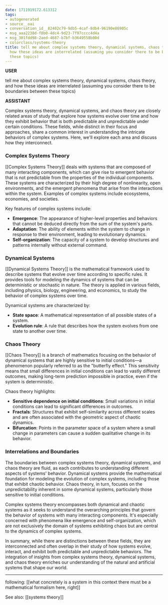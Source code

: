 ```yaml
---
date: 1711919172.613312
tags:
- autogenerated
- source__oai
- conversation_id__82402c79-9db5-4caf-8db4-96190e86905c
- msg_aaa2238d-f8b0-4dc4-9d23-7f97cccc4d4a
- msg_301fdd98-2aed-4687-b7bf-b3649558b00d
- colorclass/systems-theory
title: tell me about complex systems theory, dynamical systems, chaos theory, and
  how these ideas are interrelated (assuming you consider there to be boundaries between
  these topics)
---
```


**USER**

tell me about complex systems theory, dynamical systems, chaos theory, and how these ideas are interrelated (assuming you consider there to be boundaries between these topics)


**ASSISTANT**

Complex systems theory, dynamical systems, and chaos theory are closely related areas of study that explore how systems evolve over time and how they exhibit behavior that is both predictable and unpredictable under certain conditions. These fields, while distinct in their focus and approaches, share a common interest in understanding the intricate behaviors of complex systems. Here, we'll explore each area and discuss how they interconnect.

### Complex Systems Theory

[[Complex Systems Theory]] deals with systems that are composed of many interacting components, which can give rise to emergent behavior that is not predictable from the properties of the individual components. These systems are characterized by their high degree of nonlinearity, open environments, and the emergent phenomena that arise from the interactions within the system. Examples of complex systems include ecosystems, economies, and societies.

Key features of complex systems include:
- **Emergence**: The appearance of higher-level properties and behaviors that cannot be deduced directly from the sum of the system's parts.
- **Adaptation**: The ability of elements within the system to change in response to their environment, leading to evolutionary dynamics.
- **Self-organization**: The capacity of a system to develop structures and patterns internally without external command.

### Dynamical Systems

[[Dynamical Systems Theory]] is the mathematical framework used to describe systems that evolve over time according to specific rules. It provides tools for modeling the dynamics of systems that can be deterministic or stochastic in nature. The theory is applied in various fields, including physics, biology, engineering, and economics, to study the behavior of complex systems over time.

Dynamical systems are characterized by:
- **State space**: A mathematical representation of all possible states of a system.
- **Evolution rule**: A rule that describes how the system evolves from one state to another over time.

### Chaos Theory

[[Chaos Theory]] is a branch of mathematics focusing on the behavior of dynamical systems that are highly sensitive to initial conditions—a phenomenon popularly referred to as the "butterfly effect." This sensitivity means that small differences in initial conditions can lead to vastly different outcomes, making long-term prediction impossible in practice, even if the system is deterministic.

Chaos theory highlights:
- **Sensitive dependence on initial conditions**: Small variations in initial conditions can lead to significant differences in outcomes.
- **Fractals**: Structures that exhibit self-similarity across different scales and are often associated with the geometric aspect of chaotic dynamics.
- **Bifurcation**: Points in the parameter space of a system where a small change in parameters can cause a sudden qualitative change in its behavior.

### Interrelations and Boundaries

The boundaries between complex systems theory, dynamical systems, and chaos theory are fluid, as each contributes to understanding different aspects of systems' behavior. Dynamical systems provide the mathematical foundation for modeling the evolution of complex systems, including those that exhibit chaotic behavior. Chaos theory, in turn, focuses on the unpredictability inherent in some dynamical systems, particularly those sensitive to initial conditions.

Complex systems theory encompasses both dynamical and chaotic systems as it seeks to understand the overarching principles that govern the behavior of systems with many interacting components. It's especially concerned with phenomena like emergence and self-organization, which are not exclusively the domain of systems exhibiting chaos but are central to the dynamics of complex systems.

In summary, while there are distinctions between these fields, they are interconnected and often overlap in their study of how systems evolve, interact, and exhibit both predictable and unpredictable behaviors. The integration of insights from complex systems theory, dynamical systems, and chaos theory enriches our understanding of the natural and artificial systems that shape our world.


---


following: [[what concretely is a system in this context there must be a mathematical formalism here, right]]

See also: [[systems theory]]